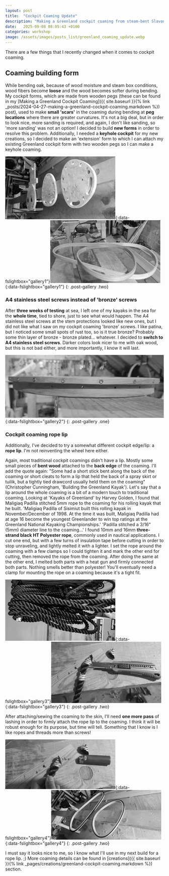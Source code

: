 ```yaml
---
layout: post
title:  "Cockpit Coaming Update"
description: "Making a Greenland cockpit coaming from steam-bent Slavonian oak with rope as a lip"
date:   2025-09-08 08:05:43 +0100
categories: workshop
image: /assets/images/posts_list/greenland_coaming_update.webp
---
```


There are a few things that I recently changed when it comes to cockpit coaming.

## Coaming building form

While bending oak, because of wood moisture and steam box conditions, wood fibers become <strong>loose</strong> and the wood becomes softer during bending. My cockpit forms, which are made from wooden pegs (these can be found in my [Making a Greenland Cockpit Coaming]({{ site.baseurl }}{% link _posts/2024-04-27-making-a-greenland-cockpit-coaming.markdown %}) post), used to make <strong>small 'scars'</strong> in the coaming during bending at <strong>peg locations</strong> where there are greater curvatures. It's not a big deal, but in order to look nice, more sanding is required, and again, I don't like sanding, so 'more sanding' was not an option! I decided to build <strong>new forms</strong> in order to resolve this problem.
Additionally, I needed a <strong>keyhole cockpit</strong> for my new creations, so I decided to make an 'extension' form to which I can attach my existing Greenland cockpit form with two wooden pegs so I can make a keyhole coaming.

[![greenland_coaming_form](/assets/images/posts/greenland-coaming-update/greenland_coaming_form_s.webp)](/assets/images/posts/greenland-coaming-update/greenland_coaming_form.webp){:data-fslightbox="gallery1"}[![coamings](/assets/images/posts/greenland-coaming-update/coamings_s.webp)](/assets/images/posts/greenland-coaming-update/coamings.webp){:data-fslightbox="gallery1"}
{: .post-gallery .two}

### A4 stainless steel screws instead of 'bronze' screws

After <strong>three weeks of testing</strong> at sea, I left one of my kayaks in the sea for the <strong>whole time</strong>, tied to shore, just to see what would happen. The A4 stainless steel screws at the stem protections looked like new ones, but I did not like what I saw on my cockpit coaming 'bronze' screws. I like patina, but I noticed some small spots of rust too, so is it true bronze? Probably some thin layer of bronze - bronze plated... whatever. I decided to <strong>switch to A4 stainless steel screws</strong>. Darker colors look nicer to me with oak wood, but this is not bad either, and more importantly, I know it will last.

[![greenland_coaming_inox_a4_screws](/assets/images/posts/greenland-coaming-update/coaming_inox_a4_screws_s.webp)](/assets/images/posts/greenland-coaming-update/coaming_inox_a4_screws.webp){:data-fslightbox="gallery2"}
{: .post-gallery .one}

### Cockpit coaming rope lip

Additionally, I've decided to try a somewhat different cockpit edge/lip: a <strong>rope lip</strong>. I'm not reinventing the wheel here either.

Again, most traditional cockpit coamings didn't have a lip. Mostly some small pieces of <strong>bent wood</strong> attached to the <strong>back edge</strong> of the coaming. I'll add the quote again: "Some had a short stick bent along the back of the coaming or short cleats to form a lip that held the back of a spray skirt or tuilik, but a tightly tied drawcord usually held them on the coaming" (Christopher Cunningham, 'Building the Greenland Kayak'). Let's say that a lip around the whole coaming is a bit of a modern touch to traditional coaming.
Looking at 'Kayaks of Greenland' by Harvey Golden, I found that Maligiaq Padilla stitched 5mm rope to the coaming for his rolling kayak that he built.
'Maligiaq Padilla of Sisimiut built this rolling kayak in November/December of 1998. At the time it was built, Maligiaq Padilla had at age 16 become the youngest Greenlander to win top ratings at the Greenland National Kayaking Championships.'
'Padilla stitched a 3/16" (5mm) diameter line to the coaming…'
I found 10mm and 16mm <strong>three-strand black HT Polyester rope</strong>, commonly used in nautical applications. I cut one end, but with a few turns of insulation tape before cutting in order to stop unraveling, and lightly melted it with a lighter. I set the rope around the coaming with a few clamps so I could tighten it and mark the other end for cutting, then removed the rope from the coaming. After doing the same at the other end, I melted both parts with a heat gun and firmly connected both parts. Nothing smells better than polyester! You'll eventually need a clamp for mounting the rope on a coaming because it's a tight fit.

[![three_strand_rop](/assets/images/posts/greenland-coaming-update/rope_s.webp)](/assets/images/posts/greenland-coaming-update/rope.webp){:data-fslightbox="gallery3"}[![cutting_rope_ends](/assets/images/posts/greenland-coaming-update/rope_ends_s.webp)](/assets/images/posts/greenland-coaming-update/rope_ends.webp){:data-fslightbox="gallery3"}
{: .post-gallery .two}

After attaching/sewing the coaming to the skin, I'll need <strong>one more pass</strong> of lashing in order to firmly attach the rope lip to the coaming. I think it will be robust enough for its purpose, but time will tell. Something that I know is I like ropes and threads more than screws!

[![rope_end_melt](/assets/images/posts/greenland-coaming-update/rope_end_melt_s.webp)](/assets/images/posts/greenland-coaming-update/rope_end_melt.webp){:data-fslightbox="gallery4"}[![rope_lip](/assets/images/posts/greenland-coaming-update/rope_lip_s.webp)](/assets/images/posts/greenland-coaming-update/rope_lip.webp){:data-fslightbox="gallery4"}
{: .post-gallery .two}

I must say it looks nice to me, so I know what I'll use in my next build for a rope lip. ;)
More coaming details can be found in [creations]({{ site.baseurl }}{% link _pages/creations/greenland-cockpit-coaming.markdown %}) section.

